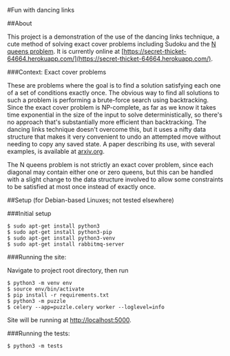 #Fun with dancing links

##About

This project is a demonstration of the use of the dancing links technique, a cute method of solving exact cover problems including Sudoku and the [N queens problem](https://en.wikipedia.org/wiki/Eight_queens_puzzle). It is currently online at [https://secret-thicket-64664.herokuapp.com/](https://secret-thicket-64664.herokuapp.com/).

###Context: Exact cover problems

These are problems where the goal is to find a solution satisfying each one of a set of conditions exactly once. The obvious way to find all solutions to such a problem is performing a brute-force search using backtracking. Since the exact cover problem is NP-complete, as far as we know it takes time exponential in the size of the input to solve deterministically, so there's no approach that's substantially more efficient than backtracking. The dancing links technique doesn't overcome this, but it uses a nifty data structure that makes it very convenient to undo an attempted move without needing to copy any saved state. A paper describing its use, with several examples, is available at [arxiv.org](http://arxiv.org/abs/cs/0011047).

The N queens problem is not strictly an exact cover problem, since each diagonal may contain either one or zero queens, but this can be handled with a slight change to the data structure involved to allow some constraints to be satisfied at most once instead of exactly once.

##Setup (for Debian-based Linuxes; not tested elsewhere)

###Initial setup

```
$ sudo apt-get install python3
$ sudo apt-get install python3-pip
$ sudo apt-get install python3-venv
$ sudo apt-get install rabbitmq-server
```
###Running the site:

Navigate to project root directory, then run
```
$ python3 -m venv env
$ source env/bin/activate
$ pip install -r requirements.txt
$ python3 -m puzzle
$ celery --app=puzzle.celery worker --loglevel=info
```
Site will be running at [http://localhost:5000](http://localhost:5000).

###Running the tests:

```
$ python3 -m tests
```
